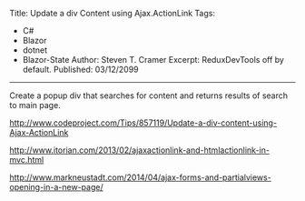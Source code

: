 Title: Update a div Content using Ajax.ActionLink
Tags: 
  - C# 
  - Blazor 
  - dotnet 
  - Blazor-State
Author: Steven T. Cramer
Excerpt: ReduxDevTools off by default. 
Published: 03/12/2099
---

Create a popup div that searches for content and returns results of search to main page.

http://www.codeproject.com/Tips/857119/Update-a-div-content-using-Ajax-ActionLink

http://www.itorian.com/2013/02/ajaxactionlink-and-htmlactionlink-in-mvc.html

http://www.markneustadt.com/2014/04/ajax-forms-and-partialviews-opening-in-a-new-page/

